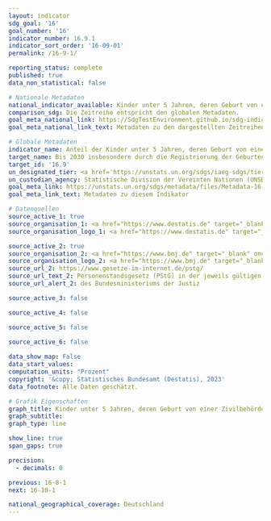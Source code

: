 ```yaml
---
layout: indicator    
sdg_goal: '16'    
goal_number: '16'    
indicator_number: 16.9.1    
indicator_sort_order: '16-09-01'    
permalink: /16-9-1/    

reporting_status: complete    
published: true    
data_non_statistical: false    

# Nationale Metadaten    
national_indicator_available: Kinder unter 5 Jahren, deren Geburt von einer Zivilbehörde registriert worden ist    
comparison_sdg: Die Zeitreihe entspricht den globalen Metadaten.    
goal_meta_national_link: https://SdgTestEnvironment.github.io/sdg-indicators/public/Meta/16.9.1.pdf
goal_meta_national_link_text: Metadaten zu den dargestellten Zeitreihen    

# Globale Metadaten    
indicator_name: Anteil der Kinder unter 5 Jahren, deren Geburt von einer Zivilbehörde registriert wurde, nach Alter    
target_name: Bis 2030 insbesondere durch die Registrierung der Geburten dafür sorgen, dass alle Menschen eine rechtliche Identität haben    
target_id: '16.9'    
un_designated_tier: <a href='https://unstats.un.org/sdgs/iaeg-sdgs/tier-classification/' title='Klicken Sie hier um weitere Informationen zur UN-Tier-Klassifikation zu erhalten.'  target='_blank'>Tier I</a>    
un_custodian_agency: Statistische Division der Vereinten Nationen (UNSD)<br>Kinderhilfswerk der Vereinten Nationen (UNICEF)    
goal_meta_link: https://unstats.un.org/sdgs/metadata/files/Metadata-16-09-01.pdf    
goal_meta_link_text: Metadaten zu diesem Indikator        

# Datenquellen
source_active_1: true
source_organisation_1: <a href="https://www.destatis.de" target="_blank"> Statistisches Bundesamt (Destatis) </a>
source_organisation_logo_1: <a href="https://www.destatis.de" target="_blank"><img src="https://g205sdgs.github.io/sdg-indicators/public/OrgImgDe/destatis.png" alt="Logo destatis" style="height:60px; width:148px"/></a>

source_active_2: true
source_organisation_2: <a href="https://www.bmj.de" target="_blank" onclick="return confirm_alert('des Bundesministeriums der Justiz');"> Bundesministerium der Justiz (BMJ) und das Bundesamt für Justiz (BfJ) </a>
source_organisation_logo_2: <a href="https://www.bmj.de" target="_blank" onclick="return confirm_alert('des Bundesministeriums der Justiz');"><img src="https://g205sdgs.github.io/sdg-indicators/public/OrgImgDe/bmj.png" alt="Logo bmj" style="height:60px; width:148px"/></a>
source_url_2: https://www.gesetze-im-internet.de/pstg/
source_url_text_2: Personenstandsgesetz (PStG) in der jeweils gültigen Fassung
source_url_alert_2: des Bundesministeriums der Justiz

source_active_3: false

source_active_4: false

source_active_5: false

source_active_6: false
    
data_show_map: False    
data_start_values:     
computation_units: "Prozent"    
copyright: '&copy; Statistisches Bundesamt (Destatis), 2023'    
data_footnote: Alle Daten geschätzt.    

# Grafik Eigenschaften    
graph_title: Kinder unter 5 Jahren, deren Geburt von einer Zivilbehörde registriert worden ist
graph_subtitle:     
graph_type: line    

show_line: true
span_gaps: true

precision:
  - decimals: 0    

previous: 16-8-1    
next: 16-10-1    

national_geographical_coverage: Deutschland    
---
```


<span></span>